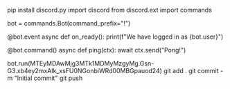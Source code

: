 pip install discord.py
import discord
from discord.ext import commands

bot = commands.Bot(command_prefix="!")

@bot.event
async def on_ready():
    print(f"We have logged in as {bot.user}")

@bot.command()
async def ping(ctx):
    await ctx.send("Pong!")

bot.run(MTEyMDAwMjg3MTk1MDMyMzgyMg.Gsn-G3.xb4ey2mxAIk_xsFU0NGonbiWRd00MBGpauod24)
git add .
git commit -m "Initial commit"
git push
